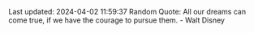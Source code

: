 Last updated: 2024-04-02 11:59:37
Random Quote: All our dreams can come true, if we have the courage to pursue them. - Walt Disney